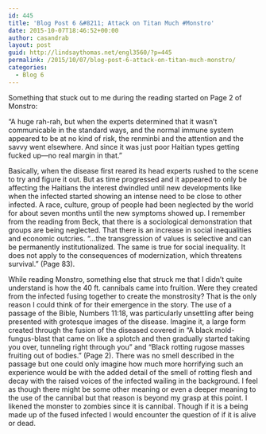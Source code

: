 ```yaml
---
id: 445
title: 'Blog Post 6 &#8211; Attack on Titan Much #Monstro'
date: 2015-10-07T18:46:52+00:00
author: casandrab
layout: post
guid: http://lindsaythomas.net/engl3560/?p=445
permalink: /2015/10/07/blog-post-6-attack-on-titan-much-monstro/
categories:
  - Blog 6
---
```

Something that stuck out to me during the reading started on Page 2 of Monstro:

“A huge rah-rah, but when the experts determined that it wasn’t communicable in the standard ways, and the normal immune system appeared to be at no kind of risk, the renminbi and the attention and the savvy went elsewhere. And since it was just poor Haitian types getting fucked up—no real margin in that.”

Basically, when the disease first reared its head experts rushed to the scene to try and figure it out. But as time progressed and it appeared to only be affecting the Haitians the interest dwindled until new developments like when the infected started showing an intense need to be close to other infected. A race, culture, group of people had been neglected by the world for about seven months until the new symptoms showed up. I remember from the reading from Beck, that there is a sociological demonstration that groups are being neglected. That there is an increase in social inequalities and economic outcries. “…the transgression of values is selective and can be permanently institutionalized. The same is true for social inequality. It does not apply to the consequences of modernization, which threatens survival.” (Page 83).

While reading Monstro, something else that struck me that I didn’t quite understand is how the 40 ft. cannibals came into fruition. Were they created from the infected fusing together to create the monstrosity? That is the only reason I could think of for their emergence in the story. The use of a passage of the Bible, Numbers 11:18, was particularly unsettling after being presented with grotesque images of the disease. Imagine it, a large form created through the fusion of the diseased covered in “A black mold-fungus-blast that came on like a splotch and then gradually started taking you over, tunneling right through you” and “Black rotting rugose masses fruiting out of bodies.” (Page 2). There was no smell described in the passage but one could only imagine how much more horrifying such an experience would be with the added detail of the smell of rotting flesh and decay with the raised voices of the infected wailing in the background. I feel as though there might be some other meaning or even a deeper meaning to the use of the cannibal but that reason is beyond my grasp at this point. I likened the monster to zombies since it is cannibal. Though if it is a being made up of the fused infected I would encounter the question of if it is alive or dead.